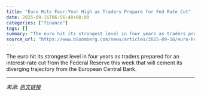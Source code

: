 ```yaml
---
title: "Euro Hits Four-Year High as Traders Prepare for Fed Rate Cut"
date: 2025-09-16T06:56:48+08:00
categories: ["finance"]
tags: []
summary: "The euro hit its strongest level in four years as traders prepared for an interest-rate cut from the Federal Reserve this week that will cement its diverging trajectory from the European Central Bank."
source_url: "https://www.bloomberg.com/news/articles/2025-09-16/euro-heads-for-highest-in-four-years-with-1-20-level-in-sight"
---
```


The euro hit its strongest level in four years as traders prepared for an interest-rate cut from the Federal Reserve this week that will cement its diverging trajectory from the European Central Bank.

---

*来源: [原文链接](https://www.bloomberg.com/news/articles/2025-09-16/euro-heads-for-highest-in-four-years-with-1-20-level-in-sight)*
